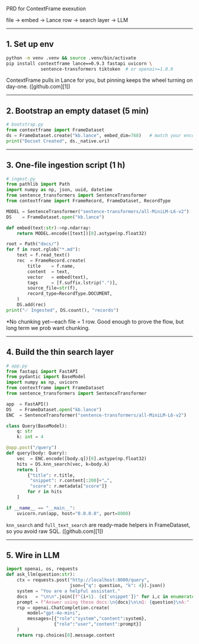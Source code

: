PRD for ContextFrame exexution 

file → embed → Lance row → search layer → LLM



---


## 1. Set up env

```bash
python -m venv .venv && source .venv/bin/activate
pip install contextframe lance==0.9.3 fastapi uvicorn \
             sentence-transformers tiktoken  # or openai>=1.0.0
```

ContextFrame pulls in Lance for you, but pinning keeps the wheel turning on day-one. ([github.com][1])

---

## 2. Bootstrap an empty dataset (5 min)

```python
# bootstrap.py
from contextframe import FrameDataset
ds = FrameDataset.create("kb.lance", embed_dim=768)   # match your encoder
print("Docset Created", ds._native.uri)
```

---

## 3. One-file ingestion script (1 h)

```python
# ingest.py
from pathlib import Path
import numpy as np, json, uuid, datetime
from sentence_transformers import SentenceTransformer
from contextframe import FrameRecord, FrameDataset, RecordType

MODEL = SentenceTransformer("sentence-transformers/all-MiniLM-L6-v2")
DS    = FrameDataset.open("kb.lance")

def embed(text:str)->np.ndarray:
    return MODEL.encode([text])[0].astype(np.float32)

root = Path("docs/")
for f in root.rglob("*.md"):
    text = f.read_text()
    rec  = FrameRecord.create(
        title    = f.name,
        content  = text,
        vector   = embed(text),
        tags     = [f.suffix.lstrip(".")],
        source_file=str(f),
        record_type=RecordType.DOCUMENT,
    )
    DS.add(rec)
print("✅ Ingested", DS.count(), "records")
```

*No chunking yet—each file = 1 row. Good enough to prove the flow, but long term we prob want chunking.

---

## 4. Build the thin search layer

```python
# app.py
from fastapi import FastAPI
from pydantic import BaseModel
import numpy as np, uvicorn
from contextframe import FrameDataset
from sentence_transformers import SentenceTransformer

app  = FastAPI()
DS   = FrameDataset.open("kb.lance")
ENC  = SentenceTransformer("sentence-transformers/all-MiniLM-L6-v2")

class Query(BaseModel):
    q: str
    k: int = 4

@app.post("/query")
def query(body: Query):
    vec  = ENC.encode([body.q])[0].astype(np.float32)
    hits = DS.knn_search(vec, k=body.k)
    return [
        {"title": r.title,
         "snippet": r.content[:200]+"…",
         "score": r.metadata["score"]}
        for r in hits
    ]

if __name__ == "__main__":
    uvicorn.run(app, host="0.0.0.0", port=8000)
```

`knn_search` and `full_text_search` are ready-made helpers in FrameDataset, so you avoid raw SQL. ([github.com][1])

---

## 5. Wire in LLM

```python
import openai, os, requests
def ask_llm(question:str):
    ctx = requests.post("http://localhost:8000/query",
                        json={"q": question, "k": 4}).json()
    system = "You are a helpful assistant."
    docs   = "\n\n".join([f"{i+1}. {c['snippet']}" for i,c in enumerate(ctx)])
    prompt = f"Answer using these docs:\n{docs}\n\nQ: {question}\nA:"
    rsp = openai.ChatCompletion.create(
        model="gpt-4o-mini",
        messages=[{"role":"system","content":system},
                  {"role":"user","content":prompt}]
    )
    return rsp.choices[0].message.content
```


